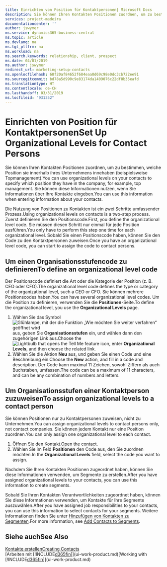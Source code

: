 ```yaml
---
title: Einrichten von Position für Kontaktpersonen| Microsoft Docs
description: Sie können Ihren Kontakten Positionen zuordnen, um zu bestimmen, welche Position sie innerhalb ihres Unternehmens innehaben (beispielsweise Topmanagement).
services: project-madeira
documentationcenter: ''
author: jswymer
ms.service: dynamics365-business-central
ms.topic: article
ms.devlang: na
ms.tgt_pltfrm: na
ms.workload: na
ms.search.keywords: relationship, client, prospect
ms.date: 04/01/2019
ms.author: jswymer
redirect_url: marketing-setup-contacts
ms.openlocfilehash: 68f20af84652f684eaa0d69c98e0dc3cb722ee91
ms.sourcegitcommit: bd78a5d990c9e83174da1409076c22df8b35eafd
ms.translationtype: HT
ms.contentlocale: de-CH
ms.lasthandoff: 03/31/2019
ms.locfileid: "931352"
---
```

# <a name="set-up-organizational-levels-for-contact-persons"></a><span data-ttu-id="2e208-103">Einrichten von Position für Kontaktpersonen</span><span class="sxs-lookup"><span data-stu-id="2e208-103">Set Up Organizational Levels for Contact Persons</span></span>
<span data-ttu-id="2e208-104">Sie können Ihren Kontakten Positionen zuordnen, um zu bestimmen, welche Position sie innerhalb ihres Unternehmens innehaben (beispielsweise Topmanagement).</span><span class="sxs-lookup"><span data-stu-id="2e208-104">You can use organizational levels on your contacts to specify which position they have in the company, for example, top management.</span></span> <span data-ttu-id="2e208-105">Sie können diese Informationen nutzen, wenn Sie Informationen über Ihre Kontakte eingeben.</span><span class="sxs-lookup"><span data-stu-id="2e208-105">You can use this information when entering information about your contacts.</span></span>

<span data-ttu-id="2e208-106">Die Nutzung von Positionen zu Kontakten ist ein zwei Schritte umfassender Prozess.</span><span class="sxs-lookup"><span data-stu-id="2e208-106">Using organizational levels on contacts is a two-step process.</span></span> <span data-ttu-id="2e208-107">Zuerst definieren Sie den Positionscode.</span><span class="sxs-lookup"><span data-stu-id="2e208-107">First, you define the organizational level code.</span></span> <span data-ttu-id="2e208-108">Sie müssen diesen Schritt nur einmal für jede Position ausführen.</span><span class="sxs-lookup"><span data-stu-id="2e208-108">You only have to perform this step one time for each organizational level.</span></span> <span data-ttu-id="2e208-109">Sobald Sie einen Positionscode haben, können Sie den Code zu den Kontaktpersonen zuweisen.</span><span class="sxs-lookup"><span data-stu-id="2e208-109">Once you have an organizational level code, you can start to assign the code to contact persons.</span></span>

## <a name="to-define-an-organizational-level-code"></a><span data-ttu-id="2e208-110">Um einen Organisationsstufencode zu definieren</span><span class="sxs-lookup"><span data-stu-id="2e208-110">To define an organizational level code</span></span>
<span data-ttu-id="2e208-111">Der Positionscode definiert die Art oder die Kategorie der Position (z. B. CEO oder CFO).</span><span class="sxs-lookup"><span data-stu-id="2e208-111">The organizational level code defines the type or category of the organizational level, such a CEO  or CFO.</span></span> <span data-ttu-id="2e208-112">Sie können mehrere Positionscodes haben.</span><span class="sxs-lookup"><span data-stu-id="2e208-112">You can have several organizational level codes.</span></span> <span data-ttu-id="2e208-113">Um die Position zu definieren, verwenden Sie die **Positionen**-Seite.</span><span class="sxs-lookup"><span data-stu-id="2e208-113">To define the organizational level, you use the **Organizational Levels** page.</span></span>

1. <span data-ttu-id="2e208-114">Wählen Sie das Symbol ![Glühlampe, mit der die Funktion „Wie möchten Sie weiter verfahren“ geöffnet wird](media/ui-search/search_small.png "Wie möchten Sie weiter verfahren?") aus, geben Sie **Organisationsstufen** ein, und wählen dann den zugehörigen Link aus.</span><span class="sxs-lookup"><span data-stu-id="2e208-114">Choose the ![Lightbulb that opens the Tell Me feature](media/ui-search/search_small.png "Tell me what you want to do") icon, enter **Organizational Levels**, and then choose the related link.</span></span>
2. <span data-ttu-id="2e208-115">Wählen Sie die Aktion **Neu** aus, und geben Sie einen Code und eine Beschreibung ein.</span><span class="sxs-lookup"><span data-stu-id="2e208-115">Choose the **New** action, and fill in a code and description.</span></span> <span data-ttu-id="2e208-116">Der Code kann maximal 11 Zeichen, sowohl Ziffern als auch Buchstaben, umfassen.</span><span class="sxs-lookup"><span data-stu-id="2e208-116">The code can be a maximum of 11 characters, and can be any combination of numbers and letters.</span></span>

## <a name="to-assign-organizational-levels-to-a-contact-person"></a><span data-ttu-id="2e208-117">Um Organisationsstufen einer Kontaktperson zuzuweisen</span><span class="sxs-lookup"><span data-stu-id="2e208-117">To assign organizational levels to a contact person</span></span>
<span data-ttu-id="2e208-118">Sie können Positionen nur zu Kontaktpersonen zuweisen, nicht zu Unternehmen.</span><span class="sxs-lookup"><span data-stu-id="2e208-118">You can assign organizational levels to contact persons only, not contact companies.</span></span> <span data-ttu-id="2e208-119">Sie können jedem Kontakt nur eine Position zuordnen.</span><span class="sxs-lookup"><span data-stu-id="2e208-119">You can only assign one organizational level to each contact.</span></span>

1. <span data-ttu-id="2e208-120">Öffnen Sie den Kontakt.</span><span class="sxs-lookup"><span data-stu-id="2e208-120">Open the contact.</span></span>
2. <span data-ttu-id="2e208-121">Wählen Sie im Feld **Positionen** den Code aus, den Sie zuordnen möchten.</span><span class="sxs-lookup"><span data-stu-id="2e208-121">In the **Organizational Levels** field, select the code you want to assign.</span></span>

<span data-ttu-id="2e208-122">Nachdem Sie Ihren Kontakten Positionen zugeordnet haben, können Sie diese Informationen verwenden, um Segmente zu erstellen.</span><span class="sxs-lookup"><span data-stu-id="2e208-122">After you have assigned organizational levels to your contacts, you can use this information to create segments.</span></span>

<span data-ttu-id="2e208-123">Sobald Sie Ihren Kontakten Verantwortlichkeiten zugeordnet haben, können Sie diese Informationen verwenden, um Kontakte für Ihre Segmente auszuwählen.</span><span class="sxs-lookup"><span data-stu-id="2e208-123">After you have assigned job responsibilities to your contacts, you can use this information to select contacts for your segments.</span></span> <span data-ttu-id="2e208-124">Weitere Informationen finden Sie unter [Hinzufügen von Kontakten zu Segmenten](marketing-add-contact-segment.md).</span><span class="sxs-lookup"><span data-stu-id="2e208-124">For more information, see [Add Contacts to Segments](marketing-add-contact-segment.md).</span></span>

## <a name="see-also"></a><span data-ttu-id="2e208-125">Siehe auch</span><span class="sxs-lookup"><span data-stu-id="2e208-125">See Also</span></span>
[<span data-ttu-id="2e208-126">Kontakte erstellen</span><span class="sxs-lookup"><span data-stu-id="2e208-126">Creating Contacts</span></span>](marketing-create-contact-companies.md)  
<span data-ttu-id="2e208-127">[Arbeiten mit [!INCLUDE[d365fin](includes/d365fin_md.md)]](ui-work-product.md)</span><span class="sxs-lookup"><span data-stu-id="2e208-127">[Working with [!INCLUDE[d365fin](includes/d365fin_md.md)]](ui-work-product.md)</span></span>  
